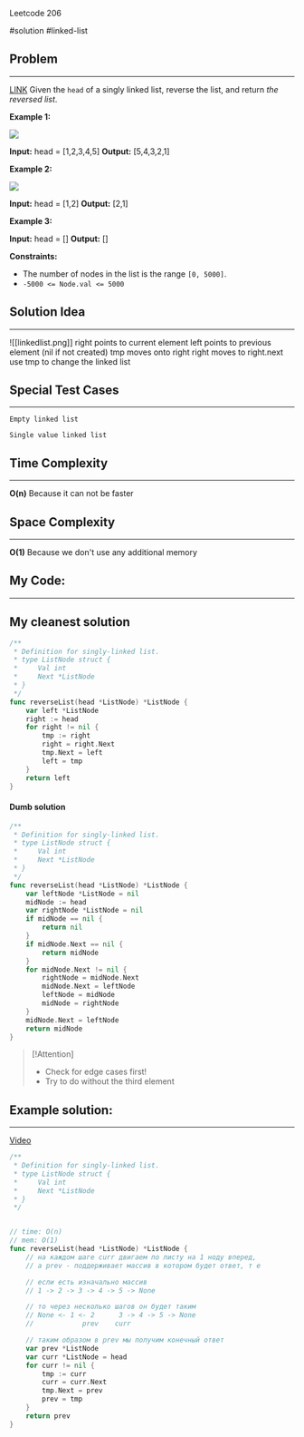 Leetcode 206

#solution 
#linked-list 
## Problem
___
[LINK](https://leetcode.com/problems/reverse-linked-list/description/)
Given the `head` of a singly linked list, reverse the list, and return _the reversed list_.

**Example 1:**

![](https://assets.leetcode.com/uploads/2021/02/19/rev1ex1.jpg)

**Input:** head = [1,2,3,4,5]
**Output:** [5,4,3,2,1]

**Example 2:**

![](https://assets.leetcode.com/uploads/2021/02/19/rev1ex2.jpg)

**Input:** head = [1,2]
**Output:** [2,1]

**Example 3:**

**Input:** head = []
**Output:** []

**Constraints:**

- The number of nodes in the list is the range `[0, 5000]`.
- `-5000 <= Node.val <= 5000`

## Solution Idea
___
![[linkedlist.png]]
right points to current element
left points to previous element (nil if not created)
tmp moves onto right
right moves to right.next
use tmp to change the linked list

## Special Test Cases
___
```
Empty linked list

Single value linked list

```

## Time Complexity
___
**O(n)** 
Because it can not be faster

## Space Complexity
___
**O(1)**
Because we don't use any additional memory
## My Code:
___

## My cleanest solution

```go
/**
 * Definition for singly-linked list.
 * type ListNode struct {
 *     Val int
 *     Next *ListNode
 * }
 */
func reverseList(head *ListNode) *ListNode {
    var left *ListNode
    right := head
    for right != nil {
        tmp := right
        right = right.Next
        tmp.Next = left
        left = tmp
    }
    return left
}
```
#### Dumb solution
```go
/**
 * Definition for singly-linked list.
 * type ListNode struct {
 *     Val int
 *     Next *ListNode
 * }
 */
func reverseList(head *ListNode) *ListNode {
    var leftNode *ListNode = nil
    midNode := head
    var rightNode *ListNode = nil
    if midNode == nil {
        return nil
    }
    if midNode.Next == nil {
        return midNode
    }
    for midNode.Next != nil {
        rightNode = midNode.Next
        midNode.Next = leftNode
        leftNode = midNode
        midNode = rightNode 
    }
    midNode.Next = leftNode
    return midNode
}


```

> [!Attention]
> -  Check for edge cases first!
> - Try to do without the third element


## Example solution:
___
[Video](https://kinescope.io/ikJozq5g6YAEmbRQXrRuNn)

```go
/**
 * Definition for singly-linked list.
 * type ListNode struct {
 *     Val int
 *     Next *ListNode
 * }
 */


// time: O(n)
// mem: O(1)
func reverseList(head *ListNode) *ListNode {
	// на каждом шаге curr двигаем по листу на 1 ноду вперед,
	// а prev - поддерживает массив в котором будет ответ, т е

	// если есть изначально массив
	// 1 -> 2 -> 3 -> 4 -> 5 -> None

	// то через несколько шагов он будет таким
	// None <- 1 <- 2      3 -> 4 -> 5 -> None
	//            prev    curr

	// таким образом в prev мы получим конечный ответ
	var prev *ListNode
	var curr *ListNode = head
	for curr != nil {
		tmp := curr
		curr = curr.Next
		tmp.Next = prev
		prev = tmp
	}
	return prev
}

```